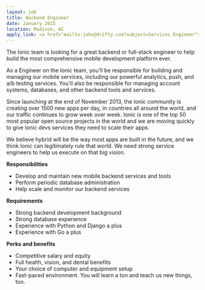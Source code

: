 ```yaml
---
layout: job
title: Backend Engineer
date: January 2015
location: Madison, WI
apply_link: <a href="mailto:jobs@drifty.com?subject=Services Engineer">jobs@drifty.com</a>
---
```


The Ionic team is looking for a great backend or full-stack engineer to help build the most comprehensive mobile
development platform ever.

As a Engineer on the Ionic team, you'll be responsible for building and managing our mobile services, including our powerful analytics, push, and a/b testing services. You'll also be responsible for managing account systems, databases, and other backend tools and services.

Since launching at the end of November 2013, the Ionic community is creating over 1500 new apps per day, in 
countries all around the world,
and our traffic continues to grow week over week. Ionic is one of the top 50 most popular open source projects in the 
world and we are moving quickly to give Ionic devs services they need to scale their apps.

We believe hybrid will be the way most apps are built in the future, and we think Ionic can legitimately rule that world. We need strong service engineers to help us execute on that big vision.

**Responsibilities**

  * Develop and maintain new mobile backend services and tools
  * Perform periodic database administration
  * Help scale and monitor our backend services

**Requirements**

  * Strong backend development background
  * Strong database experience
  * Experience with Python and Django a plus
  * Experience with Go a plus

**Perks and benefits**

  * Competitive salary and equity
  * Full health, vision, and dental benefits
  * Your choice of computer and equipment setup
  * Fast-paced environment. You will learn a ton and teach us new things, too.
